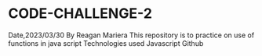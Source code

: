 # CODE-CHALLENGE-2
Date,2023/03/30
By Reagan Mariera
This repository is to practice on use of functions in java script
  Technologies used
Javascript
Github
